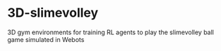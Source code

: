 # 3D-slimevolley
3D gym environments for training RL agents to play the slimevolley ball game simulated in Webots
